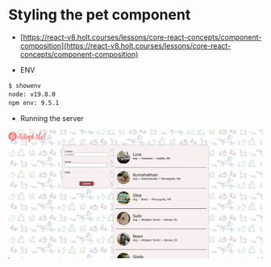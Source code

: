 # Styling the pet component

- [https://react-v8.holt.courses/lessons/core-react-concepts/component-composition](https://react-v8.holt.courses/lessons/core-react-concepts/component-composition)

- ENV
  
```bash
$ showenv
node: v19.8.0
npm env: 9.5.1
```

- Running the server

![img](.images/image-2023-04-21-15-08-42.png)